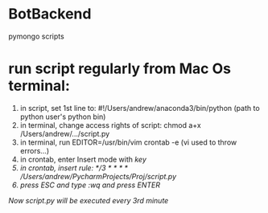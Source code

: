 # BotBackend
pymongo scripts


# run script regularly from Mac Os terminal:

1. in script, set 1st line to: #!/Users/andrew/anaconda3/bin/python (path to python user's python bin)
2. in terminal, change access rights of script: chmod a+x /Users/andrew/.../script.py
3. in terminal, run EDITOR=/usr/bin/vim crontab -e (vi used to throw errors...)
4. in crontab, enter Insert mode with <I> key
5. in crontab, insert rule: \*/3 \* \* \* \* /Users/andrew/PycharmProjects/Proj/script.py
6. press ESC and type :wq and press ENTER
  
Now script.py will be executed every 3rd minute
